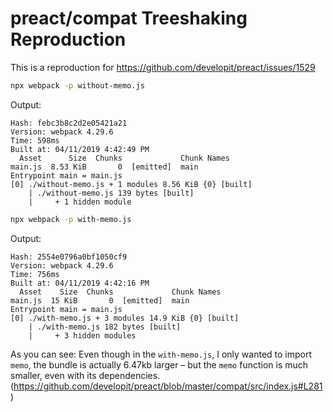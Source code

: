# preact/compat Treeshaking Reproduction

This is a reproduction for https://github.com/developit/preact/issues/1529

```sh
npx webpack -p without-memo.js
```

Output:

```
Hash: febc3b8c2d2e05421a21
Version: webpack 4.29.6
Time: 598ms
Built at: 04/11/2019 4:42:49 PM
  Asset      Size  Chunks             Chunk Names
main.js  8.53 KiB       0  [emitted]  main
Entrypoint main = main.js
[0] ./without-memo.js + 1 modules 8.56 KiB {0} [built]
    | ./without-memo.js 139 bytes [built]
    |     + 1 hidden module
```

```sh
npx webpack -p with-memo.js
```

Output:

```
Hash: 2554e0796a0bf1050cf9
Version: webpack 4.29.6
Time: 756ms
Built at: 04/11/2019 4:42:16 PM
  Asset    Size  Chunks             Chunk Names
main.js  15 KiB       0  [emitted]  main
Entrypoint main = main.js
[0] ./with-memo.js + 3 modules 14.9 KiB {0} [built]
    | ./with-memo.js 182 bytes [built]
    |     + 3 hidden modules
```

As you can see: Even though in the `with-memo.js`, I only wanted to import `memo`, the bundle is actually 6.47kb larger – but the `memo` function is much smaller, even with its dependencies. (https://github.com/developit/preact/blob/master/compat/src/index.js#L281)
